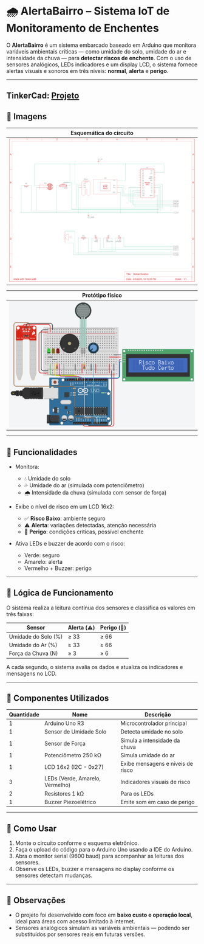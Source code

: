 # 🌧️ AlertaBairro – Sistema IoT de Monitoramento de Enchentes

O **AlertaBairro** é um sistema embarcado baseado em Arduino que monitora variáveis ambientais críticas — como umidade do solo, umidade do ar e intensidade da chuva — para **detectar riscos de enchente**. Com o uso de sensores analógicos, LEDs indicadores e um display LCD, o sistema fornece alertas visuais e sonoros em três níveis: **normal**, **alerta** e **perigo**.

---

## TinkerCad: [Projeto](https://www.tinkercad.com/things/eqazHuI6MxB-global-solution/editel?returnTo=https%3A%2F%2Fwww.tinkercad.com%2Fdashboard)

## 📸 Imagens

| Esquemática do circuito                          |
| ------------------------------------------------ |
| ![Schematica View](Schematic.png)                |

| Protótipo físico                                 |
| ------------------------------------------------ |
| ![Prototype](Breadboard.png)                     |

---

## 🚀 Funcionalidades

* Monitora:

  * 💧 Umidade do solo
  * 💦 Umidade do ar (simulada com potenciômetro)
  * 🌧️ Intensidade da chuva (simulada com sensor de força)
* Exibe o nível de risco em um LCD 16x2:

  * ✅ **Risco Baixo**: ambiente seguro
  * ⚠️ **Alerta**: variações detectadas, atenção necessária
  * 🚨 **Perigo**: condições críticas, possível enchente
* Ativa LEDs e buzzer de acordo com o risco:

  * Verde: seguro
  * Amarelo: alerta
  * Vermelho + Buzzer: perigo

---

## 🧠 Lógica de Funcionamento

O sistema realiza a leitura contínua dos sensores e classifica os valores em três faixas:

| Sensor              | Alerta (⚠️) | Perigo (🚨) |
| ------------------- | ----------- | ----------- |
| Umidade do Solo (%) | ≥ 33        | ≥ 66        |
| Umidade do Ar (%)   | ≥ 33        | ≥ 66        |
| Força da Chuva (N)  | ≥ 3         | ≥ 6         |

A cada segundo, o sistema avalia os dados e atualiza os indicadores e mensagens no LCD.

---

## 🧩 Componentes Utilizados

| Quantidade | Nome                            | Descrição                         |
| ---------- | ------------------------------- | --------------------------------- |
| 1          | Arduino Uno R3                  | Microcontrolador principal        |
| 1          | Sensor de Umidade Solo          | Detecta umidade no solo           |
| 1          | Sensor de Força                 | Simula a intensidade da chuva     |
| 1          | Potenciômetro 250 kΩ            | Simula umidade do ar              |
| 1          | LCD 16x2 (I2C - 0x27)           | Exibe mensagens e níveis de risco |
| 3          | LEDs (Verde, Amarelo, Vermelho) | Indicadores visuais de risco      |
| 2          | Resistores 1 kΩ                 | Para os LEDs                      |
| 1          | Buzzer Piezoelétrico            | Emite som em caso de perigo       |

---

## 🔧 Como Usar

1. Monte o circuito conforme o esquema eletrônico.
2. Faça o upload do código para o Arduino Uno usando a IDE do Arduino.
3. Abra o monitor serial (9600 baud) para acompanhar as leituras dos sensores.
4. Observe os LEDs, buzzer e mensagens no display conforme os sensores detectam mudanças.

---

## 📌 Observações

* O projeto foi desenvolvido com foco em **baixo custo e operação local**, ideal para áreas com acesso limitado à internet.
* Sensores analógicos simulam as variáveis ambientais — podendo ser substituídos por sensores reais em futuras versões.
